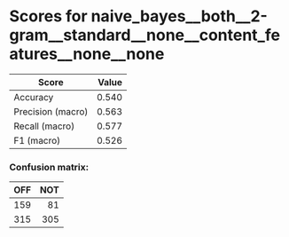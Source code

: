 # Scores for naive_bayes__both__2-gram__standard__none__content_features__none__none
|      Score      |Value|
|-----------------|----:|
|Accuracy         |0.540|
|Precision (macro)|0.563|
|Recall (macro)   |0.577|
|F1 (macro)       |0.526|

### Confusion matrix:
|OFF|NOT|
|--:|--:|
|159| 81|
|315|305|
